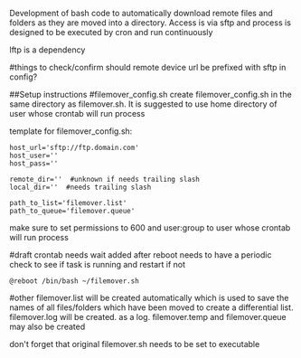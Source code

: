 Development of bash code to automatically download remote files and folders as they are moved into a directory. Access is via sftp and process is designed to be executed by cron and run continuously

lftp is a dependency

#things to check/confirm
should remote device url be prefixed with sftp in config?


##Setup instructions
#filemover_config.sh
create filemover_config.sh in the same directory as filemover.sh.
It is suggested to use home directory of user whose crontab will run process

template for filemover_config.sh:

```
host_url='sftp://ftp.domain.com'
host_user=''
host_pass=''

remote_dir=''  #unknown if needs trailing slash
local_dir=''  #needs trailing slash

path_to_list='filemover.list'
path_to_queue='filemover.queue'
```

make sure to set permissions to 600 and user:group to user whose crontab will run process



#draft crontab
needs wait added after reboot
needs to have a periodic check to see if task is running and restart if not
```
@reboot /bin/bash ~/filemover.sh
```

#other
filemover.list will be created automatically which is used to save the names of all files/folders which have been moved to create a differential list.
filemover.log will be created. as a log.
filemover.temp and filemover.queue may also be created

don't forget that original filemover.sh needs to be set to executable
